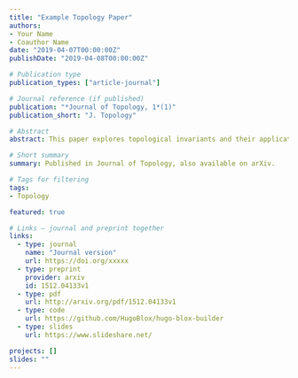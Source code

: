 ```yaml
---
title: "Example Topology Paper"
authors:
- Your Name
- Coauthor Name
date: "2019-04-07T00:00:00Z"
publishDate: "2019-04-08T00:00:00Z"

# Publication type
publication_types: ["article-journal"]

# Journal reference (if published)
publication: "*Journal of Topology, 1*(1)"
publication_short: "J. Topology"

# Abstract
abstract: This paper explores topological invariants and their applications in low-dimensional topology.

# Short summary
summary: Published in Journal of Topology, also available on arXiv.

# Tags for filtering
tags:
- Topology

featured: true

# Links – journal and preprint together
links:
  - type: journal
    name: "Journal version"
    url: https://doi.org/xxxxx
  - type: preprint
    provider: arxiv
    id: 1512.04133v1
  - type: pdf
    url: http://arxiv.org/pdf/1512.04133v1
  - type: code
    url: https://github.com/HugoBlox/hugo-blox-builder
  - type: slides
    url: https://www.slideshare.net/

projects: []
slides: ""
---
```

